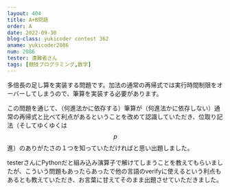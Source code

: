 ```yaml
---
layout: 404
title: A+B問題
order: A
date: 2022-09-30
blog-class: yukicoder contest 362
aname: yukicoder2086
num: 2086
tester: 遭難者さん
tags: [競技プログラミング,数学]
---
```


多倍長の足し算を実装する問題です。加法の通常の再帰式では実行時間制限をオーバーしてしまうので、筆算を実装する必要があります。

この問題を通じて、（何進法かに依存する）筆算が（何進法かに依存しない）通常の再帰式と比べて利点があるということを改めて認識していただき、位取り記法（そしてゆくゆくは$$p$$進）のありがたさの１つを知っていただければと思い出題しました。

testerさんにPythonだと組み込み演算子で解けてしまうことを教えてもらいましたが、こういう問題もあったらあったで他の言語のverifyに使えるという利点もあるとも教えていただき、お言葉に甘えてそのまま出題させていただきました。
